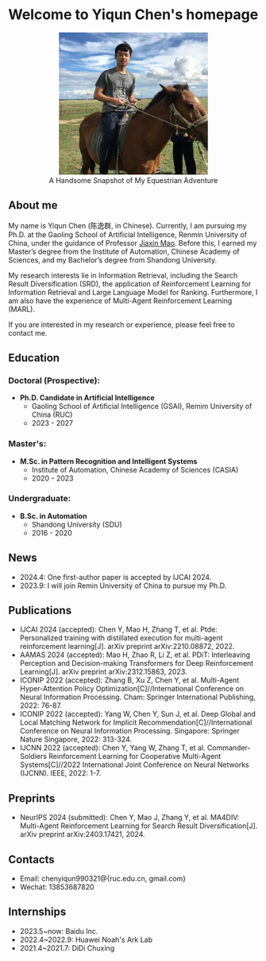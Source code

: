 # Welcome to Yiqun Chen's homepage

<div align="center">
    <img src="personal_picture.jpg" alt="Yiqun Chen" width="300">
    <figcaption>A Handsome Snapshot of My Equestrian Adventure</figcaption>
</div>

## About me

My name is Yiqun Chen (陈逸群, in Chinese). Currently, I am pursuing my Ph.D. at the Gaoling School of Artificial Intelligence, Renmin University of China, under the guidance of Professor [Jiaxin Mao](https://sites.google.com/site/maojiaxin/). Before this, I earned my Master’s degree from the Institute of Automation, Chinese Academy of Sciences, and my Bachelor’s degree from Shandong University. 

My research interests lie in Information Retrieval, including the Search Result Diversification (SRD), the application of Reinforcement Learning for Information Retrieval and Large Language Model for Ranking. Furthermore, I am also have the experience of Multi-Agent Reinforcement Learning (MARL).

If you are interested in my research or experience, please feel free to contact me.

## Education

### Doctoral (Prospective):
- **Ph.D. Candidate in Artificial Intelligence**
  - Gaoling School of Artificial Intelligence (GSAI), Remim University of China (RUC)
  - 2023 - 2027
### Master's:
- **M.Sc. in Pattern Recognition and Intelligent Systems**
  - Institute of Automation, Chinese Academy of Sciences (CASIA)
  - 2020 - 2023
### Undergraduate:
- **B.Sc. in Automation**
  - Shandong University (SDU)
  - 2016 - 2020

## News

* 2024.4: One first-author paper is accepted by IJCAI 2024.
* 2023.9: I will join Remin University of China to pursue my Ph.D.

## Publications

* IJCAI 2024 (accepted): Chen Y, Mao H, Zhang T, et al. Ptde: Personalized training with distillated execution for multi-agent reinforcement learning[J]. arXiv preprint arXiv:2210.08872, 2022.
* AAMAS 2024 (accepted): Mao H, Zhao R, Li Z, et al. PDiT: Interleaving Perception and Decision-making Transformers for Deep Reinforcement Learning[J]. arXiv preprint arXiv:2312.15863, 2023.
* ICONIP 2022 (accepted): Zhang B, Xu Z, Chen Y, et al. Multi-Agent Hyper-Attention Policy Optimization[C]//International Conference on Neural Information Processing. Cham: Springer International Publishing, 2022: 76-87.
* ICONIP 2022 (accepted): Yang W, Chen Y, Sun J, et al. Deep Global and Local Matching Network for Implicit Recommendation[C]//International Conference on Neural Information Processing. Singapore: Springer Nature Singapore, 2022: 313-324.
* IJCNN 2022 (accepted): Chen Y, Yang W, Zhang T, et al. Commander-Soldiers Reinforcement Learning for Cooperative Multi-Agent Systems[C]//2022 International Joint Conference on Neural Networks (IJCNN). IEEE, 2022: 1-7.

## Preprints
* NeurIPS 2024 (submitted): Chen Y, Mao J, Zhang Y, et al. MA4DIV: Multi-Agent Reinforcement Learning for Search Result Diversification[J]. arXiv preprint arXiv:2403.17421, 2024.

## Contacts
* Email: chenyiqun990321@{ruc.edu.cn, gmail.com}
* Wechat: 13853687820

## Internships

* 2023.5~now: Baidu Inc.
* 2022.4~2022.9: Huawei Noah's Ark Lab
* 2021.4~2021.7: DiDi Chuxing



